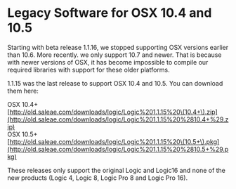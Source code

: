 # Legacy Software for OSX 10.4 and 10.5

Starting with beta release 1.1.16, we stopped supporting OSX versions earlier than 10.6. More recently. we only support 10.7 and newer. That is because with newer versions of OSX, it has become impossible to compile our required libraries with support for these older platforms.

1.1.15 was the last release to support OSX 10.4 and 10.5. You can download them here:

OSX 10.4+  
[http://old.saleae.com/downloads/logic/Logic%201.1.15%20\(10.4+\).zip](http://old.saleae.com/downloads/logic/Logic%201.1.15%20%2810.4+%29.zip)  
OSX 10.5+  
[http://old.saleae.com/downloads/logic/Logic%201.1.15%20\(10.5+\).pkg](http://old.saleae.com/downloads/logic/Logic%201.1.15%20%2810.5+%29.pkg)

These releases only support the original Logic and Logic16 and none of the new products \(Logic 4, Logic 8, Logic Pro 8 and Logic Pro 16\).

